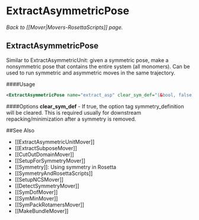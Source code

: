 # ExtractAsymmetricPose
*Back to [[Mover|Movers-RosettaScripts]] page.*
## ExtractAsymmetricPose

Similar to ExtractAsymmetricUnit: given a symmetric pose, make a nonsymmetric pose that contains the entire system (all monomers). Can be used to run symmetric and asymmetric moves in the same trajectory.

####Usage
```xml
<ExtractAsymmetricPose name="extract_asp" clear_sym_def="(&bool, false)"/>
```

####Options
**clear_sym_def** - If true, the option tag symmetry_definition will be cleared. This is required usually for downstream repacking/minimization after a symmetry is removed.

##See Also

* [[ExtractAsymmetricUnitMover]]
* [[ExtractSubposeMover]]
* [[CutOutDomainMover]]
* [[SetupForSymmetryMover]]
* [[Symmetry]]: Using symmetry in Rosetta
* [[SymmetryAndRosettaScripts]]
* [[SetupNCSMover]]
* [[DetectSymmetryMover]]
* [[SymDofMover]]
* [[SymMinMover]]
* [[SymPackRotamersMover]]
* [[MakeBundleMover]]
